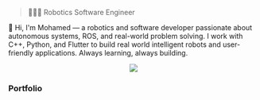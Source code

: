 > 👨🏻‍💻 Robotics Software Engineer
> 
👋 Hi, I'm Mohamed — a robotics and software developer passionate about autonomous systems, ROS, and real-world problem solving. I work with C++, Python, and Flutter to build real world intelligent robots and user-friendly applications.
Always learning, always building.


<p align="center">
  <a href="https://skillicons.dev">
    <img src="https://skillicons.dev/icons?i=git,github,cpp,cmake,c,ros" />
  </a>
</p>


### Portfolio
